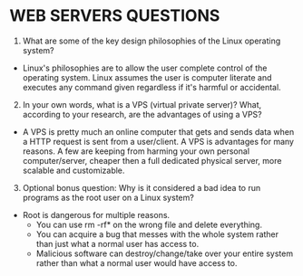 # WEB SERVERS QUESTIONS

1. What are some of the key design philosophies of the Linux operating system?
  * Linux's philosophies are to allow the user complete control of the operating system.  Linux assumes the user is computer literate and executes any command given regardless if it's harmful or accidental.  

2. In your own words, what is a VPS (virtual private server)? What, according to your research, are the advantages of using a VPS?
  * A VPS is pretty much an online computer that gets and sends data when a HTTP request is sent from a user/client.  A VPS is advantages for many reasons.  A few are keeping from harming your own personal computer/server, cheaper then a full dedicated physical server, more scalable and customizable.  

3. Optional bonus question: Why is it considered a bad idea to run programs as the root user on a Linux system?
  * Root is dangerous for multiple reasons.  
    * You can use rm -rf* on the wrong file and delete everything.
    * You can acquire a bug that messes with the whole system rather than just what a normal user has access to.
    * Malicious software can destroy/change/take over your entire system rather than what a normal user would have access to.